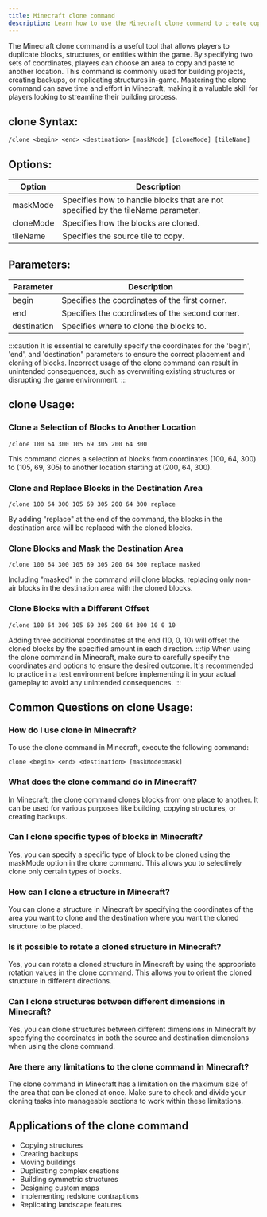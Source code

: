 ```yaml
---
title: Minecraft clone command
description: Learn how to use the Minecraft clone command to create copies of blocks, structures, or entities in your world with ease. 
---
```


The Minecraft clone command is a useful tool that allows players to duplicate blocks, structures, or entities within the game. By specifying two sets of coordinates, players can choose an area to copy and paste to another location. This command is commonly used for building projects, creating backups, or replicating structures in-game. Mastering the clone command can save time and effort in Minecraft, making it a valuable skill for players looking to streamline their building process.
## clone Syntax:
```console
/clone <begin> <end> <destination> [maskMode] [cloneMode] [tileName]
```

## Options:
| Option     | Description                                                                                     |
|------------|-------------------------------------------------------------------------------------------------|
| maskMode   | Specifies how to handle blocks that are not specified by the tileName parameter.                |
| cloneMode  | Specifies how the blocks are cloned.                                                            |
| tileName   | Specifies the source tile to copy.                                                              |

## Parameters:
| Parameter   | Description                                              |
|-------------|----------------------------------------------------------|
| begin       | Specifies the coordinates of the first corner.            |
| end         | Specifies the coordinates of the second corner.           |
| destination | Specifies where to clone the blocks to.                   |

:::caution
It is essential to carefully specify the coordinates for the 'begin', 'end', and 'destination" parameters to ensure the correct placement and cloning of blocks. Incorrect usage of the clone command can result in unintended consequences, such as overwriting existing structures or disrupting the game environment.
:::

## clone Usage:
### Clone a Selection of Blocks to Another Location
```console
/clone 100 64 300 105 69 305 200 64 300
```
This command clones a selection of blocks from coordinates (100, 64, 300) to (105, 69, 305) to another location starting at (200, 64, 300).

### Clone and Replace Blocks in the Destination Area
```console
/clone 100 64 300 105 69 305 200 64 300 replace
```
By adding "replace" at the end of the command, the blocks in the destination area will be replaced with the cloned blocks.

### Clone Blocks and Mask the Destination Area
```console
/clone 100 64 300 105 69 305 200 64 300 replace masked
```
Including "masked" in the command will clone blocks, replacing only non-air blocks in the destination area with the cloned blocks.

### Clone Blocks with a Different Offset
```console
/clone 100 64 300 105 69 305 200 64 300 10 0 10
```
Adding three additional coordinates at the end (10, 0, 10) will offset the cloned blocks by the specified amount in each direction.
:::tip
When using the clone command in Minecraft, make sure to carefully specify the coordinates and options to ensure the desired outcome. It's recommended to practice in a test environment before implementing it in your actual gameplay to avoid any unintended consequences.
:::

## Common Questions on clone Usage:

### How do I use clone in Minecraft?
To use the clone command in Minecraft, execute the following command:
```console
clone <begin> <end> <destination> [maskMode:mask]
```

### What does the clone command do in Minecraft?
In Minecraft, the clone command clones blocks from one place to another. It can be used for various purposes like building, copying structures, or creating backups.

### Can I clone specific types of blocks in Minecraft?
Yes, you can specify a specific type of block to be cloned using the maskMode option in the clone command. This allows you to selectively clone only certain types of blocks.

### How can I clone a structure in Minecraft?
You can clone a structure in Minecraft by specifying the coordinates of the area you want to clone and the destination where you want the cloned structure to be placed.

### Is it possible to rotate a cloned structure in Minecraft?
Yes, you can rotate a cloned structure in Minecraft by using the appropriate rotation values in the clone command. This allows you to orient the cloned structure in different directions.

### Can I clone structures between different dimensions in Minecraft?
Yes, you can clone structures between different dimensions in Minecraft by specifying the coordinates in both the source and destination dimensions when using the clone command.

### Are there any limitations to the clone command in Minecraft?
The clone command in Minecraft has a limitation on the maximum size of the area that can be cloned at once. Make sure to check and divide your cloning tasks into manageable sections to work within these limitations.

## Applications of the clone command

- Copying structures
- Creating backups
- Moving buildings
- Duplicating complex creations
- Building symmetric structures
- Designing custom maps
- Implementing redstone contraptions
- Replicating landscape features